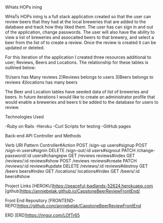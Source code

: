 WHats HOPs ining

WHaTs HOPs ining is a full stack application created so that the user
can review beers that they had at the local breweries that are added to the
database and track how they liked them. The user has can sign in and out of the
application, change passwords. The user will also have the ability to view a list of
breweries and assocaited beers to that brewery, and select a beer from the list of
to create a review. Once the review is created it can be updated or deleted.

For this iteration of the application I created three resources additional to user;
Reviews, Beers and Locations. The relationship for these tables is outlined
below:

1)Users has Many reviews
2)Reviews belongs to users
3)Beers belongs to reviews
4)locations has many beers

The Beer and Location tables have seeded data of list of breweries and beers.
In future iterations I would like to create an administrator profile that would
enable a breweries and beers ti be added to the database for users to review.

Technologies Used

-Ruby on Rails
-Heroku
-Curl Scripts for testing
-GitHub pages


Back-end API Controller and Methods

Verb	URI Pattern	Controller#Action
POST	/sign-up	users#signup
POST	/sign-in	users#signin
DELETE	/sign-out/:id	users#signout
PATCH	/change-password/:id	users#changepw
GET	/reviews	reviews#index
GET	/reviews/:id	reviews#show
POST	/reviews	reviews#create
PATCH	/reviews/:id	reviews#update
DELETE	/reviews/:id	reviews#destroy
GET	/beers	beers#index
GET	/locations/ locations#index
GET	/beers/:id	beers#show

Project Links
[HEROKU]https://peaceful-badlands-52624.herokuapp.com
[github]https://anniebelak.github.io/CapstoneBeerReviewFrontEnd/

Front End Repository
[FRONTEND-REPO]https://github.com/anniebelak/CapstoneBeerReviewFrontEnd


ERD
[ERD]https://imgur.com/LOfTr65
